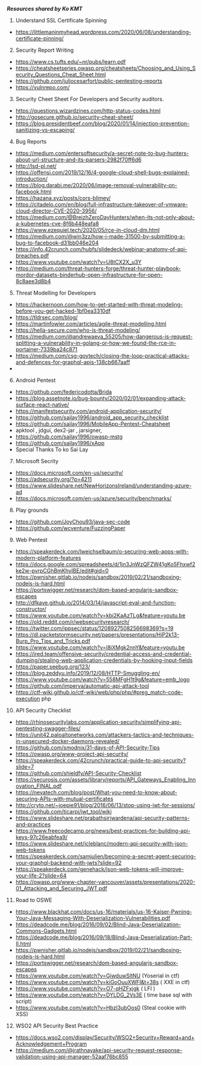 ***Resources shared by Ko KMT***

1. Understand SSL Certificate Spinning
  * https://littlemaninmyhead.wordpress.com/2020/06/08/understanding-certificate-pinning/
2. Security Report Writing
  * https://www.cs.tufts.edu/~nr/pubs/learn.pdf
  * https://cheatsheetseries.owasp.org/cheatsheets/Choosing_and_Using_Security_Questions_Cheat_Sheet.html
  * https://github.com/juliocesarfort/public-pentesting-reports
  * https://vulnrepo.com/
3. Security Cheet Sheet For Developers and Security auditors.
  * https://questions.wizardzines.com/http-status-codes.html
  * http://gosecure.github.io/security-cheat-sheet/
  * https://blog.presidentbeef.com/blog/2020/01/14/injection-prevention-sanitizing-vs-escaping/
4. Bug Reports
  * https://medium.com/entersoftsecurity/a-secret-note-to-bug-hunters-about-url-structure-and-its-parsers-2982f70ff6d6
  * http://lsd-pl.net/
  * https://offensi.com/2019/12/16/4-google-cloud-shell-bugs-explained-introduction/
  * https://blog.darabi.me/2020/06/image-removal-vulnerability-on-facebook.html
  * https://hazana.xyz/posts/cors-blimey/
  * https://citadelo.com/en/blog/full-infrastructure-takeover-of-vmware-cloud-director-CVE-2020-3956/
  * https://medium.com/@BreizhZeroDayHunters/when-its-not-only-about-a-kubernetes-cve-8f6b448eafa8
  * https://www.ezequiel.tech/2020/05/rce-in-cloud-dm.html
  * https://medium.com/@win3zz/how-i-made-31500-by-submitting-a-bug-to-facebook-d31bb046e204
  * https://info.42crunch.com/hubfs/slidedeck/webinar-anatomy-of-api-breaches.pdf
  * https://www.youtube.com/watch?v=U8tCX2X_u3Y
  * https://medium.com/threat-hunters-forge/threat-hunter-playbook-mordor-datasets-binderhub-open-infrastructure-for-open-8c8aee3d8b4
5. Threat Modelling for Developers
  * https://hackernoon.com/how-to-get-started-with-threat-modeling-before-you-get-hacked-1bf0ea3310df
  * https://tldrsec.com/blog/
  * https://martinfowler.com/articles/agile-threat-modelling.html
  * https://hella-secure.com/who-is-threat-modeling/
  * https://medium.com/@andrewaeva_55205/how-dangerous-is-request-splitting-a-vulnerability-in-golang-or-how-we-found-the-rce-in-portainer-7339ba24c871
  * https://medium.com/csg-govtech/closing-the-loop-practical-attacks-and-defences-for-graphql-apis-138cb667aaff
  * 
6. Android Pentest
  * https://github.com/federicodotta/Brida
  * https://blog.assetnote.io/bug-bounty/2020/02/01/expanding-attack-surface-react-native/
  * https://manifestsecurity.com/android-application-security/
  * https://github.com/sailay1996/android_app_security_checklist
  * https://github.com/sailay1996/MobileApp-Pentest-Cheatsheet
  * apktool , jdgui, dex2-jar , jarsigner,
  * https://github.com/sailay1996/owasp-mstg 
  * https://github.com/sailay1996/xApp
  * Special Thanks To ko Sai Lay 
7. Microsoft Secrity
  * https://docs.microsoft.com/en-us/security/
  * https://adsecurity.org/?p=4211
  * https://www.slideshare.net/NewHorizonsIreland/understanding-azure-ad
  * https://docs.microsoft.com/en-us/azure/security/benchmarks/
8. Play grounds
  * https://github.com/JoyChou93/java-sec-code
  * https://github.com/wcventure/FuzzingPaper
9. Web Pentest
  * https://speakerdeck.com/lweichselbaum/o-securing-web-apps-with-modern-platform-features
  * https://docs.google.com/spreadsheets/d/1jn3JnWzQFZW41gKo5Fhxwf2ke2w-pvrpCGhBmKhyIBE/edit#gid=0
  * https://pwnisher.gitlab.io/nodejs/sandbox/2019/02/21/sandboxing-nodejs-is-hard.html
  * https://portswigger.net/research/dom-based-angularjs-sandbox-escapes
  * http://dfkaye.github.io/2014/03/14/javascript-eval-and-function-constructor/
  * https://www.youtube.com/watch?v=kbi2KaAzTLg&feature=youtu.be
  * https://old.reddit.com/r/websecurityresearch/
  * https://twitter.com/ippsec/status/1208927508256698369?s=19
  * https://dl.packetstormsecurity.net/papers/presentations/HiP2k13-Burp_Pro_Tips_and_Tricks.pdf
  * https://www.youtube.com/watch?v=l8iXMgk2nnY&feature=youtu.be
  * https://ired.team/offensive-security/credential-access-and-credential-dumping/stealing-web-application-credentials-by-hooking-input-fields
  * https://paper.seebug.org/123/
  * https://blog.zeddyu.info/2019/12/08/HTTP-Smuggling-en/
  * https://www.youtube.com/watch?v=558MFgH1t9g&feature=emb_logo
  * https://github.com/imperva/automatic-api-attack-tool
  * https://ctf-wiki.github.io/ctf-wiki/web/php/php/#preg_match-code-execution php
10. API Security Checklist
  * https://rhinosecuritylabs.com/application-security/simplifying-api-pentesting-swagger-files/
  * https://unit42.paloaltonetworks.com/attackers-tactics-and-techniques-in-unsecured-docker-daemons-revealed/
  * https://github.com/smodnix/31-days-of-API-Security-Tips
  * https://owasp.org/www-project-api-security/
  * https://speakerdeck.com/42crunch/practical-guide-to-api-security?slide=7
  * https://github.com/shieldfy/API-Security-Checklist
  * https://securosis.com/assets/library/reports/API_Gateways_Enabling_Innovation_FINAL.pdf
  * https://nevatech.com/blog/post/What-you-need-to-know-about-securing-APIs-with-mutual-certificates
  * http://cryto.net/~joepie91/blog/2016/06/13/stop-using-jwt-for-sessions/
  * https://github.com/ticarpi/jwt_tool/wiki
  * https://www.slideshare.net/prabathsiriwardena/api-security-patterns-and-practices
  * https://www.freecodecamp.org/news/best-practices-for-building-api-keys-97c26eabfea9/
  * https://www.slideshare.net/jcleblanc/modern-api-security-with-json-web-tokens
  * https://speakerdeck.com/samjulien/becoming-a-secret-agent-securing-your-graphql-backend-with-jwts?slide=92
  * https://speakerdeck.com/genehack/json-web-tokens-will-improve-your-life-2?slide=64
  * https://owasp.org/www-chapter-vancouver/assets/presentations/2020-01_Attacking_and_Securing_JWT.pdf
11. Road to OSWE
  * https://www.blackhat.com/docs/us-16/materials/us-16-Kaiser-Pwning-Your-Java-Messaging-With-Deserialization-Vulnerabilities.pdf
  * https://deadcode.me/blog/2016/09/02/Blind-Java-Deserialization-Commons-Gadgets.html
  * https://deadcode.me/blog/2016/09/18/Blind-Java-Deserialization-Part-II.html
  * https://pwnisher.gitlab.io/nodejs/sandbox/2019/02/21/sandboxing-nodejs-is-hard.html
  * https://portswigger.net/research/dom-based-angularjs-sandbox-escapes
  * https://www.youtube.com/watch?v=GjwduwSltNU (Yoserial in ctf)
  * https://www.youtube.com/watch?v=kiGoOuuXWFI&t=38s ( XXE in ctf)
  * https://www.youtube.com/watch?v=O7-qHZFxjgk ( LFI )
  * https://www.youtube.com/watch?v=DYLDG_2Vs3E ( time base sql with script)
  * https://www.youtube.com/watch?v=HbzI3ubOos0 (Steal cookie with XSS)
12. WSO2 API Security Best Practice 
  * https://docs.wso2.com/display/Security/WSO2+Security+Reward+and+Acknowledgement+Program
  * https://medium.com/@jrathnayake/api-security-request-response-validation-using-api-manager-52aaf76bc855
